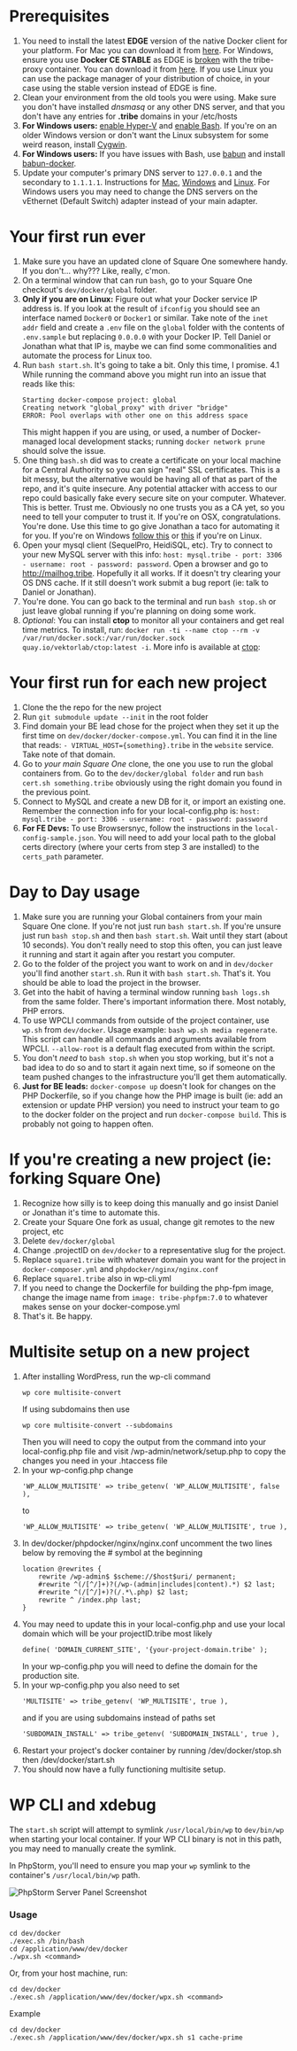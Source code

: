 # Prerequisites

1. You need to install the latest **EDGE** version of the native Docker client for your platform. For Mac you can 
download it from [here](https://store.docker.com/editions/community/docker-ce-desktop-mac). For Windows, ensure you use **Docker CE STABLE** as EDGE is [broken](https://github.com/docker/for-win/issues/1829) with the tribe-proxy container. You can download it from [here](https://store.docker.com/editions/community/docker-ce-desktop-windows). If you use Linux you can use the package manager of your distribution of choice, in your case using the stable version instead of EDGE is fine.
2. Clean your environment from the old tools you were using. Make sure you don't have installed _dnsmasq_ or any other DNS server, and that you don't have any entries for **.tribe** domains in your /etc/hosts
3. **For Windows users:** [enable Hyper-V](https://docs.microsoft.com/en-us/virtualization/hyper-v-on-windows/quick-start/enable-hyper-v) and [enable Bash](https://msdn.microsoft.com/en-us/commandline/wsl/install_guide?f=255&MSPPError=-2147217396). If you're on an older Windows version or don't want the Linux subsystem for some weird reason, install [Cygwin](https://www.cygwin.com/).
4. **For Windows users:** If you have issues with Bash, use [babun](https://github.com/babun/babun) and install [babun-docker](https://github.com/tiangolo/babun-docker).
5. Update your computer's primary DNS server to `127.0.0.1` and the secondary to `1.1.1.1`. Instructions for [Mac](http://osxdaily.com/2015/12/05/change-dns-server-settings-mac-os-x/), [Windows](https://www.windowscentral.com/how-change-your-pcs-dns-settings-windows-10) and [Linux](https://support.rackspace.com/how-to/changing-dns-settings-on-linux/). For Windows users you may need to change the DNS servers on the vEthernet (Default Switch) adapter instead of your main adapter.

# Your first run ever

1. Make sure you have an updated clone of Square One somewhere handy. If you don't… why??? Like, really, c'mon.
2. On a terminal window that can run `bash`, go to your Square One checkout's `dev/docker/global` folder. 
3. **Only if you are on Linux:** Figure out what your Docker service IP address is. If you look at the result of `ifconfig` you should see an interface named `Docker0` or `Docker1` or similar. Take note of the `inet addr` field and create a `.env` file on the `global` folder with the contents of `.env.sample` but replacing `0.0.0.0` with your Docker IP. Tell Daniel or Jonathan what that IP is, maybe we can find some commonalities and automate the process for Linux too.
4. Run `bash start.sh`. It's going to take a bit. Only this time, I promise.
4.1 While running the command above you might run into an issue that reads like this:
	```
	Starting docker-compose project: global
	Creating network "global_proxy" with driver "bridge"
	ERROR: Pool overlaps with other one on this address space
	```
	This might happen if you are using, or used, a number of Docker-managed local development stacks; running `docker network prune` should solve the issue. 
5. One thing `bash.sh` did was to create a certificate on your local machine for a Central Authority so you can sign "real" SSL certificates. This is a bit messy, but the alternative would be having all of that as part of the repo, and it's quite insecure. Any potential attacker with access to our repo could basically fake every secure site on your computer. Whatever. This is better. Trust me. Obviously no one trusts you as a CA yet, so you need to tell your computer to trust it. If you're on OSX, congratulations. You're done. Use this time to go give Jonathan a taco for automating it for you. If you're on Windows [follow this](http://www.cs.virginia.edu/~gsw2c/GridToolsDir/Documentation/ImportTrustedCertificates.htm) or [this](https://unix.stackexchange.com/questions/90450/adding-a-self-signed-certificate-to-the-trusted-list) if you're on Linux.
6. Open your mysql client (SequelPro, HeidiSQL, etc). Try to connect to your new MySQL server with this info: `host: mysql.tribe - port: 3306 - username: root - password: password`. Open a browser and go to http://mailhog.tribe. Hopefully it all works. If it doesn't try clearing your OS DNS cache. If it still doesn't work submit a bug report (ie: talk to Daniel or Jonathan).
7. You're done. You can go back to the terminal and run `bash stop.sh` or just leave global running if you're planning on doing some work.
8. _Optional_: You can install **ctop** to monitor all your containers and get real time metrics. To install, run: `docker run -ti --name ctop --rm -v /var/run/docker.sock:/var/run/docker.sock quay.io/vektorlab/ctop:latest -i`. More info is available at [ctop](https://github.com/bcicen/ctop):

# Your first run for each new project

1. Clone the the repo for the new project
2. Run `git submodule update --init` in the root folder
3. Find domain your BE lead chose for the project when they set it up the first time on `dev/docker/docker-compose.yml`. You can find it in the line that reads: `- VIRTUAL_HOST={something}.tribe` in the `website` service. Take note of that domain.
4. Go to *your main Square One* clone, the one you use to run the global containers from. Go to the `dev/docker/global folder` and run `bash cert.sh something.tribe` obviously using the right domain you found in the previous point.
5. Connect to MySQL and create a new DB for it, or import an existing one. Remember the connection info for your local-config.php is: `host: mysql.tribe - port: 3306 - username: root - password: password`
6. **For FE Devs:** To use Browsersnyc, follow the instructions in the `local-config-sample.json`. You will need to add your local path to the global certs directory (where your certs from step 3 are installed) to the `certs_path` parameter.


# Day to Day usage

1. Make sure you are running your Global containers from your main Square One clone. If you're not just run `bash start.sh`. If you're unsure just run `bash stop.sh` and then `bash start.sh`. Wait until they start (about 10 seconds). You don't really need to stop this often, you can just leave it running and start it again after you restart you computer.
2. Go to the folder of the project you want to work on and in `dev/docker` you'll find another `start.sh`. Run it with `bash start.sh`. That's it. You should be able to load the project in the browser.
3. Get into the habit of having a terminal window running `bash logs.sh` from the same folder. There's important information there. Most notably, PHP errors.
4. To use WPCLI commands from outside of the project container, use `wp.sh` from `dev/docker`. Usage example: `bash wp.sh media regenerate`. This script can handle all commands and arguments available from WPCLI. `--allow-root` is a default flag executed from within the script.
5. You don't *need* to `bash stop.sh` when you stop working, but it's not a bad idea to do so and to start it again next time, so if someone on the team pushed changes to the infrastructure you'll get them automatically.
6. **Just for BE leads:** `docker-compose up` doesn't look for changes on the PHP Dockerfile, so if you change how the PHP image is built (ie: add an extension or update PHP version) you need to instruct your team to go to the docker folder on the project and run `docker-compose build`. This is probably not going to happen often.

# If you're creating a new project (ie: forking Square One)

1. Recognize how silly is to keep doing this manually and go insist Daniel or Jonathan it's time to automate this.
2. Create your Square One fork as usual, change git remotes to the new project, etc
3. Delete `dev/docker/global`
4. Change .projectID on `dev/docker` to a representative slug for the project.
5. Replace `square1.tribe` with whatever domain you want for the project in `docker-composer.yml` and `phpdocker/nginx/nginx.conf`
6. Replace `square1.tribe` also in wp-cli.yml
7. If you need to change the Dockerfile for building the php-fpm image, change the image name from `image: tribe-phpfpm:7.0` to whatever makes sense on your docker-compose.yml
8. That's it. Be happy.

# Multisite setup on a new project

1. After installing WordPress, run the wp-cli command
    ```
    wp core multisite-convert
    ```
    If using subdomains then use
    ```
    wp core multisite-convert --subdomains
    ```
    Then you will need to copy the output from the command into your local-config.php file and visit /wp-admin/network/setup.php to copy the changes you need in your .htaccess file
2. In your wp-config.php change 
    ```
    'WP_ALLOW_MULTISITE' => tribe_getenv( 'WP_ALLOW_MULTISITE', false ),
    ```
    to
    ```
    'WP_ALLOW_MULTISITE' => tribe_getenv( 'WP_ALLOW_MULTISITE', true ),
    ```
3. In dev/docker/phpdocker/nginx/nginx.conf uncomment the two lines below by removing the # symbol at the beginning
    ```
    location @rewrites {
        rewrite /wp-admin$ $scheme://$host$uri/ permanent;
        #rewrite ^(/[^/]+)?(/wp-(admin|includes|content).*) $2 last;
        #rewrite ^(/[^/]+)?(/.*\.php) $2 last;
        rewrite ^ /index.php last;
    }
    ```
4. You may need to update this in your local-config.php and use your local domain which will be your projectID.tribe most likely
    ```
    define( 'DOMAIN_CURRENT_SITE', '{your-project-domain.tribe' );
    ``` 
    In your wp-config.php you will need to define the domain for the production site.
5. In your wp-config.php you also need to set 
   ```
   'MULTISITE' => tribe_getenv( 'WP_MULTISITE', true ),
   ```
   and if you are using subdomains instead of paths set
   ```
   'SUBDOMAIN_INSTALL' => tribe_getenv( 'SUBDOMAIN_INSTALL', true ),
   ```
6. Restart your project's docker container by running /dev/docker/stop.sh then /dev/docker/start.sh
7. You should now have a fully functioning multisite setup.

# WP CLI and xdebug

The `start.sh` script will attempt to symlink `/usr/local/bin/wp` to `dev/bin/wp` when starting your local container. If 
your WP CLI binary is not in this path, you may need to manually create the symlink.

In PhpStorm, you'll need to ensure you map your `wp` symlink to the container's `/usr/local/bin/wp` path.

![PhpStorm Server Panel Screenshot](https://i.imgur.com/ZXHxLty.png)

### Usage

```
cd dev/docker
./exec.sh /bin/bash
cd /application/www/dev/docker
./wpx.sh <command>
```
Or, from your host machine, run:

```
cd dev/docker
./exec.sh /application/www/dev/docker/wpx.sh <command>
```

Example

```
cd dev/docker
./exec.sh /application/www/dev/docker/wpx.sh s1 cache-prime
```
